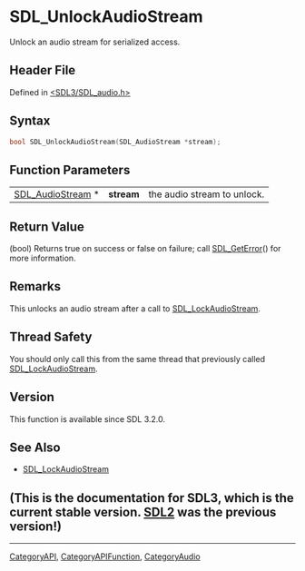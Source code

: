 # SDL_UnlockAudioStream

Unlock an audio stream for serialized access.

## Header File

Defined in [<SDL3/SDL_audio.h>](https://github.com/libsdl-org/SDL/blob/main/include/SDL3/SDL_audio.h)

## Syntax

```c
bool SDL_UnlockAudioStream(SDL_AudioStream *stream);
```

## Function Parameters

|                                      |            |                             |
| ------------------------------------ | ---------- | --------------------------- |
| [SDL_AudioStream](SDL_AudioStream) * | **stream** | the audio stream to unlock. |

## Return Value

(bool) Returns true on success or false on failure; call
[SDL_GetError](SDL_GetError)() for more information.

## Remarks

This unlocks an audio stream after a call to
[SDL_LockAudioStream](SDL_LockAudioStream).

## Thread Safety

You should only call this from the same thread that previously called
[SDL_LockAudioStream](SDL_LockAudioStream).

## Version

This function is available since SDL 3.2.0.

## See Also

- [SDL_LockAudioStream](SDL_LockAudioStream)


## (This is the documentation for SDL3, which is the current stable version. [SDL2](https://wiki.libsdl.org/SDL2/) was the previous version!)



----
[CategoryAPI](CategoryAPI), [CategoryAPIFunction](CategoryAPIFunction), [CategoryAudio](CategoryAudio)

